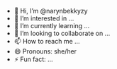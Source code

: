- 👋 Hi, I’m @narynbekkyzy
- 👀 I’m interested in ...
- 🌱 I’m currently learning ...
- 💞️ I’m looking to collaborate on ...
- 📫 How to reach me ...
- 😄 Pronouns: she/her
- ⚡ Fun fact: ...

<!---
narynbekkyzy/narynbekkyzy is a ✨ special ✨ repository because its `README.md` (this file) appears on your GitHub profile.
You can click the Preview link to take a look at your changes.
--->

